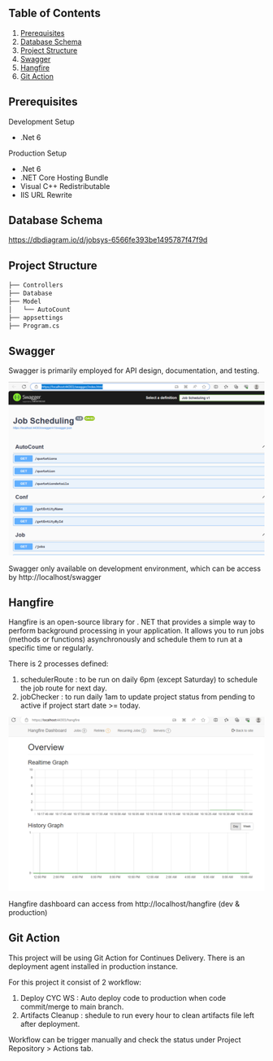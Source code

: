 ## Table of Contents
1. [Prerequisites](#prerequisites)
2. [Database Schema](#database-schema)
3. [Project Structure](#project-structure)
4. [Swagger](#swagger)
5. [Hangfire](#hangfire)
6. [Git Action](#git-action)

## Prerequisites
Development Setup
- .Net 6

Production Setup
- .Net 6
- .NET Core Hosting Bundle
- Visual C++ Redistributable
- IIS URL Rewrite

## Database Schema
https://dbdiagram.io/d/jobsys-6566fe393be1495787f47f9d

## Project Structure
```
├── Controllers
├── Database
├── Model
│   └──	AutoCount
├── appsettings
├── Program.cs
```
## Swagger
Swagger is primarily employed for API design, documentation, and testing.

![Screenshot](./doc/swagger.png)

Swagger only available on development environment, which can be access by http://localhost/swagger

## Hangfire
Hangfire is an open-source library for . NET that provides a simple way to perform background processing in your application. 
It allows you to run jobs (methods or functions) asynchronously and schedule them to run at a specific time or regularly.

There is 2 processes defined:
1. schedulerRoute : to be run on daily 6pm (except Saturday) to schedule the job route for next day.
2. jobChecker : to run daily 1am to update project status from pending to active if project start date >= today.

![Screenshot](./doc/hangfire.png)

Hangfire dashboard can access from http://localhost/hangfire (dev & production)

## Git Action
This project will be using Git Action for Continues Delivery. There is an deployment agent installed in production instance.

For this project it consist of 2 workflow:
1. Deploy CYC WS : Auto deploy code to production when code commit/merge to main branch.
2. Artifacts Cleanup : shedule to run every hour to clean artifacts file left after deployment.

Workflow can be trigger manually and check the status under Project Repository > Actions tab.
